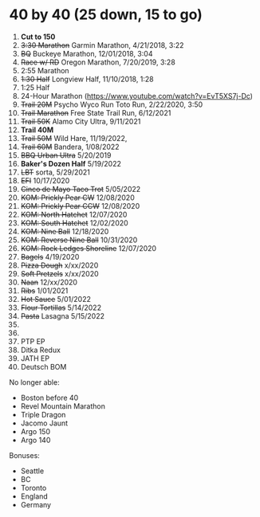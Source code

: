 
# 40 by 40 (25 down, 15 to go)

1. **Cut to 150**
2. ~~3:30 Marathon~~ Garmin Marathon, 4/21/2018, 3:22
3. ~~BQ~~ Buckeye Marathon, 12/01/2018, 3:04
4. ~~Race w/ RD~~ Oregon Marathon, 7/20/2019, 3:28
5. 2:55 Marathon
6. ~~1:30 Half~~ Longview Half, 11/10/2018, 1:28
7. 1:25 Half
8. 24-Hour Marathon (https://www.youtube.com/watch?v=EvT5XS7j-Dc) 
9. ~~Trail 20M~~ Psycho Wyco Run Toto Run, 2/22/2020, 3:50
10. ~~Trail Marathon~~ Free State Trail Run, 6/12/2021
11. ~~Trail 50K~~ Alamo City Ultra, 9/11/2021
12. **Trail 40M** 
13. ~~Trail 50M~~ Wild Hare, 11/19/2022, 
14. ~~Trail 60M~~ Bandera, 1/08/2022
15. ~~BBQ Urban Ultra~~ 5/20/2019
16. **Baker's Dozen Half** 5/19/2022
17. ~~LBT~~ sorta, 5/29/2021
18. ~~EFI~~ 10/17/2020
19. ~~Cinco de Mayo Taco Trot~~ 5/05/2022
20. ~~KOM: Prickly Pear CW~~ 12/08/2020
21. ~~KOM: Prickly Pear CCW~~ 12/08/2020
22. ~~KOM: North Hatchet~~ 12/07/2020
23. ~~KOM: South Hatchet~~ 12/02/2020
24. ~~KOM: Nine Ball~~ 12/18/2020
25. ~~KOM: Reverse Nine Ball~~ 10/31/2020
26. ~~KOM: Rock Ledges Shoreline~~ 12/07/2020
27. ~~Bagels~~ 4/19/2020
28. ~~Pizza Dough~~ x/xx/2020
29. ~~Soft Pretzels~~ x/xx/2020
30. ~~Naan~~ 12/xx/2020
31. ~~Ribs~~ 1/01/2021
32. ~~Hot Sauce~~ 5/01/2022
32. ~~Flour Tortillas~~ 5/14/2022
34. ~~Pasta~~ Lasagna 5/15/2022
35. 
36. 
37. PTP EP
38. Ditka Redux
39. JATH EP
40. Deutsch BOM

No longer able:
* Boston before 40
* Revel Mountain Marathon
* Triple Dragon
* Jacomo Jaunt
* Argo 150
* Argo 140

Bonuses:
* Seattle
* BC
* Toronto
* England
* Germany
